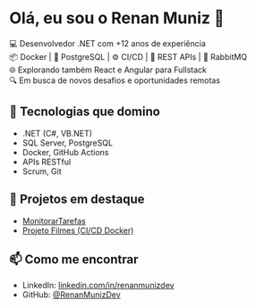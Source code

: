 # Olá, eu sou o Renan Muniz 👋

💻 Desenvolvedor .NET com +12 anos de experiência  
📦 Docker | 🐘 PostgreSQL | ⚙️ CI/CD | 📱 REST APIs | 💬 RabbitMQ  
🌐 Explorando também React e Angular para Fullstack  
🔍 Em busca de novos desafios e oportunidades remotas  

## 🔧 Tecnologias que domino
- .NET (C#, VB.NET)
- SQL Server, PostgreSQL
- Docker, GitHub Actions
- APIs RESTful
- Scrum, Git

## 🚀 Projetos em destaque
- [MonitorarTarefas](https://github.com/RenanMunizDev/MonitorarTarefas)
- [Projeto Filmes (CI/CD Docker)](https://github.com/RenanMunizDev/projeto-filmes)

## 📫 Como me encontrar
- LinkedIn: [linkedin.com/in/renanmunizdev](https://linkedin.com/in/renanmuniz86)
- GitHub: [@RenanMunizDev](https://github.com/RenanMunizDev)
